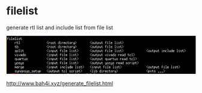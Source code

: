 # filelist
generate rtl list and include list  from file list

![format](https://github.com/BHa2R00/filelist/blob/main/20250809160045_604x122_scrot.png)


http://www.bah4i.xyz/generate_filelist.html
